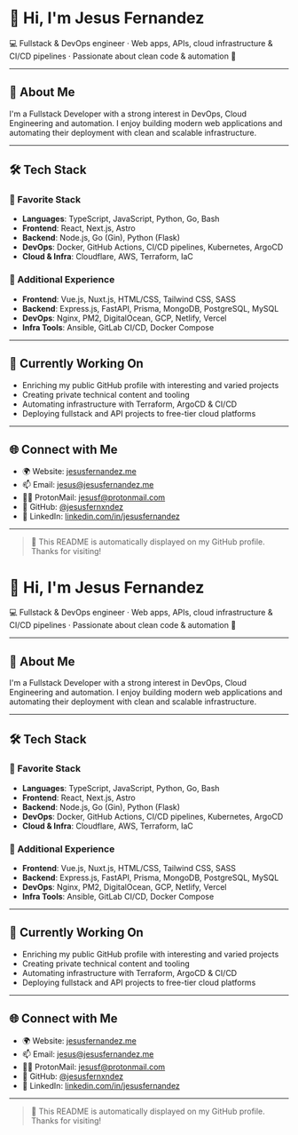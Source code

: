 # 👋 Hi, I'm Jesus Fernandez

💻 Fullstack & DevOps engineer · Web apps, APIs, cloud infrastructure & CI/CD pipelines · Passionate about clean code & automation 🚀

---

## 🧠 About Me

I'm a Fullstack Developer with a strong interest in DevOps, Cloud Engineering and automation. I enjoy building modern web applications and automating their deployment with clean and scalable infrastructure.

---

## 🛠️ Tech Stack

### 💖 Favorite Stack

- **Languages**: TypeScript, JavaScript, Python, Go, Bash
- **Frontend**: React, Next.js, Astro
- **Backend**: Node.js, Go (Gin), Python (Flask)
- **DevOps**: Docker, GitHub Actions, CI/CD pipelines, Kubernetes, ArgoCD
- **Cloud & Infra**: Cloudflare, AWS, Terraform, IaC

### 🧰 Additional Experience

- **Frontend**: Vue.js, Nuxt.js, HTML/CSS, Tailwind CSS, SASS
- **Backend**: Express.js, FastAPI, Prisma, MongoDB, PostgreSQL, MySQL
- **DevOps**: Nginx, PM2, DigitalOcean, GCP, Netlify, Vercel
- **Infra Tools**: Ansible, GitLab CI/CD, Docker Compose

---

## 🚀 Currently Working On

- Enriching my public GitHub profile with interesting and varied projects
- Creating private technical content and tooling
- Automating infrastructure with Terraform, ArgoCD & CI/CD
- Deploying fullstack and API projects to free-tier cloud platforms

---

## 🌐 Connect with Me

- 🌍 Website: [jesusfernandez.me](https://jesusfernandez.me)
- 📫 Email: [jesus@jesusfernandez.me](mailto:jesus@jesusfernandez.me)
- 🕵️‍♂️ ProtonMail: [jesusf@protonmail.com](mailto:jesusf@protonmail.com)
- 🐙 GitHub: [@jesusfernxndez](https://github.com/jesusfernxndez)
- 💼 LinkedIn: [linkedin.com/in/jesusfernandez](https://www.linkedin.com/in/jesus-fernandez-48a916198/)

---

> 📌 This README is automatically displayed on my GitHub profile. Thanks for visiting!
# 👋 Hi, I'm Jesus Fernandez

💻 Fullstack & DevOps engineer · Web apps, APIs, cloud infrastructure & CI/CD pipelines · Passionate about clean code & automation 🚀

---

## 🧠 About Me

I'm a Fullstack Developer with a strong interest in DevOps, Cloud Engineering and automation. I enjoy building modern web applications and automating their deployment with clean and scalable infrastructure.

---

## 🛠️ Tech Stack

### 💖 Favorite Stack

- **Languages**: TypeScript, JavaScript, Python, Go, Bash
- **Frontend**: React, Next.js, Astro
- **Backend**: Node.js, Go (Gin), Python (Flask)
- **DevOps**: Docker, GitHub Actions, CI/CD pipelines, Kubernetes, ArgoCD
- **Cloud & Infra**: Cloudflare, AWS, Terraform, IaC

### 🧰 Additional Experience

- **Frontend**: Vue.js, Nuxt.js, HTML/CSS, Tailwind CSS, SASS
- **Backend**: Express.js, FastAPI, Prisma, MongoDB, PostgreSQL, MySQL
- **DevOps**: Nginx, PM2, DigitalOcean, GCP, Netlify, Vercel
- **Infra Tools**: Ansible, GitLab CI/CD, Docker Compose

---

## 🚀 Currently Working On

- Enriching my public GitHub profile with interesting and varied projects
- Creating private technical content and tooling
- Automating infrastructure with Terraform, ArgoCD & CI/CD
- Deploying fullstack and API projects to free-tier cloud platforms

---

## 🌐 Connect with Me

- 🌍 Website: [jesusfernandez.me](https://jesusfernandez.me)
- 📫 Email: [jesus@jesusfernandez.me](mailto:jesus@jesusfernandez.me)
- 🕵️‍♂️ ProtonMail: [jesusf@protonmail.com](mailto:jesusf@protonmail.com)
- 🐙 GitHub: [@jesusfernxndez](https://github.com/jesusfernxndez)
- 💼 LinkedIn: [linkedin.com/in/jesusfernandez](https://www.linkedin.com/in/jesus-fernandez-48a916198/)

---

> 📌 This README is automatically displayed on my GitHub profile. Thanks for visiting!

